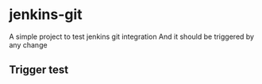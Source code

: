 # jenkins-git

A simple project to test jenkins git integration
And it should be triggered by any change

## Trigger test
